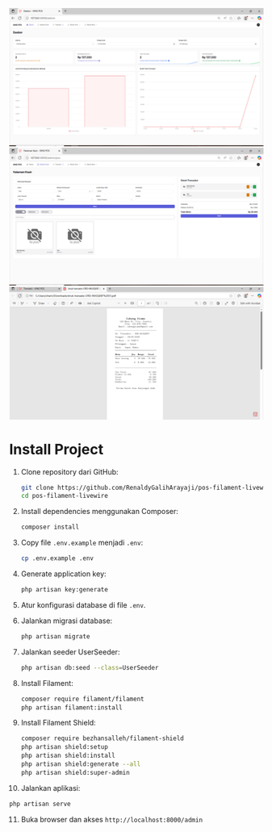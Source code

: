 ![alt text](https://github.com/RenaldyGalihArayaji/pos-filament-livewire/blob/main/public/image/dashboard.png?raw=true)
![alt text](https://github.com/RenaldyGalihArayaji/pos-filament-livewire/blob/main/public/image/Kasir.PNG?raw=true)
![alt text](https://github.com/RenaldyGalihArayaji/pos-filament-livewire/blob/main/public/image/struck.PNG?raw=true)

<h1>Install Project</h1>

1. Clone repository dari GitHub:
   ```bash
   git clone https://github.com/RenaldyGalihArayaji/pos-filament-livewire.git
   cd pos-filament-livewire
   ```

2. Install dependencies menggunakan Composer:
   ```bash
   composer install
   ```

3. Copy file `.env.example` menjadi `.env`:
   ```bash
   cp .env.example .env
   ```

4. Generate application key:
   ```bash
   php artisan key:generate
   ```

5. Atur konfigurasi database di file `.env`.

6. Jalankan migrasi database:
   ```bash
   php artisan migrate
   ```

7. Jalankan seeder UserSeeder:
   ```bash
   php artisan db:seed --class=UserSeeder
   ```

8. Install Filament:
   ```bash
   composer require filament/filament
   php artisan filament:install
   ```
9. Install Filament Shield:
    ```bash
   composer require bezhansalleh/filament-shield
    ⁠php artisan shield:setup
    php artisan shield:install
    php artisan shield:generate --all
    php artisan shield:super-admin
   ```
10. Jalankan aplikasi:
   ```bash
   php artisan serve
   ```

11. Buka browser dan akses `http://localhost:8000/admin`


